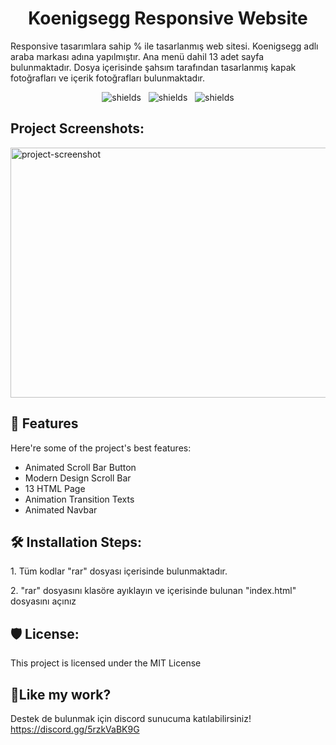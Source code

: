 <h1 align="center" id="title">Koenigsegg Responsive Website</h1>

<p id="description">Responsive tasarımlara sahip % ile tasarlanmış web sitesi. Koenigsegg adlı araba markası adına yapılmıştır. Ana menü dahil 13 adet sayfa bulunmaktadır. Dosya içerisinde şahsım tarafından tasarlanmış kapak fotoğrafları ve içerik fotoğrafları bulunmaktadır.</p>

<p align="center"><img src="https://img.shields.io/badge/HTML5-Proficient-red?style=flat&amp;logo=html5" alt="shields">
  &nbsp; <img src="https://img.shields.io/badge/CSS3-Proficient-orange?style=flat&amp;logo=css3" alt="shields"> &nbsp; <img src="https://img.shields.io/badge/JavaScript-Proficient-yellow?style=flat&amp;logo=javascript" alt="shields"></p>

<h2>Project Screenshots:</h2>

<img src="https://i.imgur.com/h2G2veP.png" alt="project-screenshot" width="800" height="400/">

  
  
<h2>🧐 Features</h2>

Here're some of the project's best features:

*   Animated Scroll Bar Button
*   Modern Design Scroll Bar
*   13 HTML Page
*   Animation Transition Texts
*   Animated Navbar

<h2>🛠️ Installation Steps:</h2>

<p>1. Tüm kodlar "rar" dosyası içerisinde bulunmaktadır.</p>
<p>2. "rar" dosyasını klasöre ayıklayın ve içerisinde bulunan "index.html" dosyasını açınız</p>

<h2>🛡️ License:</h2>

This project is licensed under the MIT License

<h2>💖Like my work?</h2>

Destek de bulunmak için discord sunucuma katılabilirsiniz! https://discord.gg/5rzkVaBK9G
